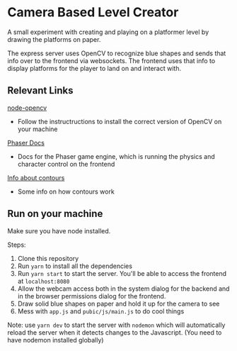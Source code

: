 # Camera Based Level Creator

A small experiment with creating and playing on a platformer level by drawing the platforms on paper.

The express server uses OpenCV to recognize blue shapes and sends that info over to the frontend via websockets. The frontend uses that info to display platforms for the player to land on and interact with. 

## Relevant Links

[node-opencv](https://www.npmjs.com/package/opencv)

- Follow the instructructions to install the correct version of OpenCV on your machine

[Phaser Docs](https://photonstorm.github.io/phaser3-docs/index.html)

- Docs for the Phaser game engine, which is running the physics and character control on the frontend

[Info about contours](https://docs.opencv.org/3.4/dd/d49/tutorial_py_contour_features.html)

- Some info on how contours work

## Run on your machine

Make sure you have node installed.

Steps:

1. Clone this repository
2. Run `yarn` to install all the dependencies
3. Run `yarn start` to start the server. You'll be able to access the frontend at `localhost:8080`
4. Allow the webcam access both in the system dialog for the backend and in the browser permissions dialog for the frontend. 
5. Draw solid blue shapes on paper and hold it up for the camera to see
6. Mess with `app.js` and `pubic/js/main.js` to do cool things

Note: use `yarn dev` to start the server with `nodemon` which will automatically reload the server when it detects changes to the Javascript. (You need to have nodemon installed globally)